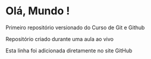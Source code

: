 # Olá, Mundo !
 Primeiro repositório versionado do Curso de Git e Github

 Repositório criado durante uma aula ao vivo
 
 Esta linha foi adicionada diretamente no site GitHub
